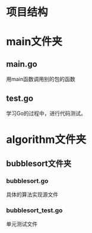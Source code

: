 # 项目结构

# main文件夹
## main.go
用main函数调用别的包的函数

## test.go

学习Go的过程中，进行代码测试。
# algorithm文件夹
## bubblesort文件夹
### bubblesort.go
具体的算法实现源文件
### bubblesort_test.go
单元测试文件